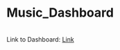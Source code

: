 # Music_Dashboard

 <br> Link to Dashboard: [Link](https://suganya2001-music-dashboard.streamlit.app/)
